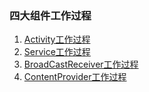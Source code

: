 ### 四大组件工作过程

1. [Activity工作过程](ComponentWorkFlow/ActivityWorkFlow.md)
2. [Service工作过程](ComponentWorkFlow/ServiceWorkFlow.md)
3. [BroadCastReceiver工作过程](ComponentWorkFlow/BroadCastReceiverWorkFlow.md)
4. [ContentProvider工作过程](ComponentWorkFlow/ContentProviderWorkFlow.md)